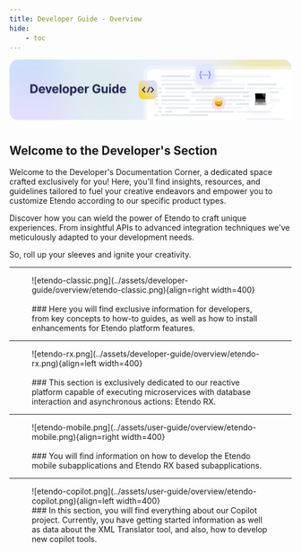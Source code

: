```yaml
---
title: Developer Guide - Overview
hide: 
    - toc
---
```

![cover-developer-guide.png](../assets/developer-guide/overview/cover-developer-guide.png)
# 
## Welcome to the Developer's Section

Welcome to the Developer's Documentation Corner, a dedicated space crafted exclusively for you! Here, you'll find insights, resources, and guidelines tailored to fuel your creative endeavors and empower you to customize Etendo according to our specific product types.

Discover how you can wield the power of Etendo to craft unique experiences. From insightful APIs to advanced integration techniques we've meticulously adapted to your development needs.

So, roll up your sleeves and ignite your creativity.

---

<figure markdown>
![etendo-classic.png](../assets/developer-guide/overview/etendo-classic.png){align=right width=400}
<br><br>
### Here you will find exclusive information for developers, from key concepts to how-to guides, as well as how to install enhancements for Etendo platform features.
</figure>


---

<figure markdown>
![etendo-rx.png](../assets/developer-guide/overview/etendo-rx.png){align=left width=400}
<br><br>
### This section is exclusively dedicated to our reactive platform capable of executing microservices with database interaction and asynchronous actions: Etendo RX.                                          
</figure>

---

<figure markdown>
![etendo-mobile.png](../assets/user-guide/overview/etendo-mobile.png){align=right width=400}
<br><br>
### You will find information on how to develop the Etendo mobile subapplications and Etendo RX based subapplications.
</figure>


---

<figure markdown>
![etendo-copilot.png](../assets/user-guide/overview/etendo-copilot.png){align=left width=400}
<br>
### In this section, you will find everything about our Copilot project. Currently, you have getting started information as well as data about the XML Translator tool, and also, how to develop new copilot tools. 
</figure>
